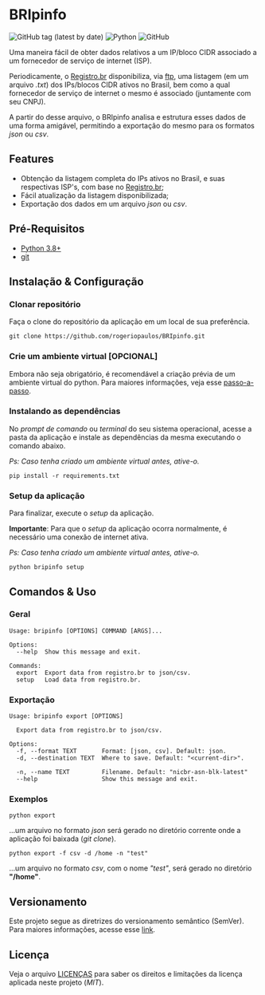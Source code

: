# BRIpinfo

![GitHub tag (latest by date)](https://img.shields.io/github/v/tag/rogeriopaulos/BRIpinfo?label=BRIpinfo&style=flat-square)
![Python](https://img.shields.io/badge/python-3.8%2B-yellowgreen?style=flat-square)
![GitHub](https://img.shields.io/github/license/rogeriopaulos/BRIpinfo?style=flat-square)

Uma maneira fácil de obter dados relativos a um IP/bloco CIDR associado a um fornecedor de serviço de internet (ISP).

Periodicamente, o [Registro.br](https://registro.br/) disponibiliza, via [ftp](https://ftp.registro.br/pub/numeracao/origin/nicbr-asn-blk-latest.txt), uma listagem (em um arquivo _.txt_) dos IPs/blocos CIDR ativos no Brasil, bem como a qual fornecedor de serviço de internet o mesmo é associado (juntamente com seu CNPJ).

A partir do desse arquivo, o BRIpinfo analisa e estrutura esses dados de uma forma amigável, permitindo a exportação do mesmo para os formatos _json_ ou _csv_.

## Features

- Obtenção da listagem completa do IPs ativos no Brasil, e suas respectivas ISP's, com base no [Registro.br](https://registro.br/);
- Fácil atualização da listagem disponibilizada;
- Exportação dos dados em um arquivo _json_ ou _csv_.

## Pré-Requisitos

- [Python 3.8+](https://www.python.org/downloads/)
- [git](https://git-scm.com/downloads)

## Instalação & Configuração

### Clonar repositório

Faça o clone do repositório da aplicação em um local de sua preferência.

```
git clone https://github.com/rogeriopaulos/BRIpinfo.git
```

### Crie um ambiente virtual [OPCIONAL]

Embora não seja obrigatório, é recomendável a criação prévia de um ambiente virtual do python. Para maiores informações, veja esse [passo-a-passo](https://cloud.google.com/python/setup?hl=pt-br).

### Instalando as dependências

No _prompt de comando_ ou _terminal_ do seu sistema operacional, acesse a pasta da aplicação e instale as dependências da mesma executando o comando abaixo.

_Ps: Caso tenha criado um ambiente virtual antes, ative-o._

```
pip install -r requirements.txt
```

### Setup da aplicação

Para finalizar, execute o _setup_ da aplicação.

**Importante**: Para que o _setup_ da aplicação ocorra normalmente, é necessário uma conexão de internet ativa.

_Ps: Caso tenha criado um ambiente virtual antes, ative-o._

```
python bripinfo setup
```

## Comandos & Uso

### Geral
```
Usage: bripinfo [OPTIONS] COMMAND [ARGS]...

Options:
  --help  Show this message and exit.

Commands:
  export  Export data from registro.br to json/csv.
  setup   Load data from registro.br.
```

### Exportação

```
Usage: bripinfo export [OPTIONS]

  Export data from registro.br to json/csv.

Options:
  -f, --format TEXT       Format: [json, csv]. Default: json.
  -d, --destination TEXT  Where to save. Default: "<current-dir>".

  -n, --name TEXT         Filename. Default: "nicbr-asn-blk-latest"
  --help                  Show this message and exit.
```

### Exemplos

```
python export
```
...um arquivo no formato _json_ será gerado no diretório corrente onde a aplicação foi baixada (_git clone_).


```
python export -f csv -d /home -n "test"
```
...um arquivo no formato _csv_, com o nome _"test"_, será gerado no diretório __"/home"__.

## Versionamento

Este projeto segue as diretrizes do versionamento semântico (SemVer). Para maiores informações, acesse esse [link](https://semver.org/lang/pt-BR/).

## Licença

Veja o arquivo [LICENÇAS](docs/LICENSE.md) para saber os direitos e limitações da licença aplicada neste projeto (*MIT*).